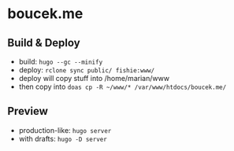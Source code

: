 # boucek.me
## Build & Deploy
- build: `hugo --gc --minify`
- deploy: `rclone sync public/ fishie:www/`
- deploy will copy stuff into /home/marian/www
- then copy into `doas cp -R ~/www/* /var/www/htdocs/boucek.me/`
## Preview
- production-like: `hugo server`
- with drafts: `hugo -D server`
